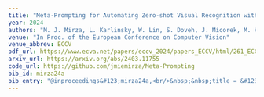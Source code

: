 ```yaml
---
title: "Meta-Prompting for Automating Zero-shot Visual Recognition with LLMs"
year: 2024
authors: "M. J. Mirza, L. Karlinsky, W. Lin, S. Doveh, J. Micorek, M. Kozi&nacute;ski, H. Kuehne, H. Possegger"
venue: "In Proc. of the European Conference on Computer Vision"
venue_abbrev: ECCV
pdf_url: https://www.ecva.net/papers/eccv_2024/papers_ECCV/html/261_ECCV_2024_paper.php
arxiv_url: https://arxiv.org/abs/2403.11755
code_url: https://github.com/jmiemirza/Meta-Prompting
bib_id: mirza24a
bib_entry: "@inproceedings&#123;mirza24a,<br/>&nbsp;&nbsp;title = &#123;&#123;Meta-Prompting for Automating Zero-shot Visual Recognition with LLMs&#125;&#125;,<br/>&nbsp;&nbsp;author = &#123;Mirza, M. Jehanzeb and Karlinsky, Leonid and Lin, Wei and Doveh, Sivan and Micorek, Jakub and Kozi&#123;&#92;'n&#125;ski, Mateusz and Kuehne, Hilde and Possegger, Horst&#125;,<br/>&nbsp;&nbsp;booktitle = &#123;Proc. of the European Conference on Computer Vision (ECCV)&#125;,<br/>&nbsp;&nbsp;year = &#123;2024&#125;<br/>&#125;"
---
```

